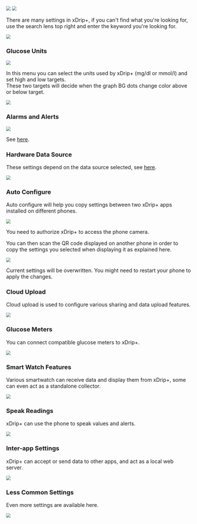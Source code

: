 <img src="../../images/hamburger_menu.png" style="zoom:75%;" />    
<img src="../../images/M-S.png" style="zoom:75%;" /> 

There are many settings in xDrip+, if you can't find what you're looking for, use the search lens top right and enter the keyword you're looking for.

<img src="../images/M-S-Search.png" style="zoom:75%;" />

</br>

### Glucose Units

<img src="../images/M-S-GU.png" style="zoom:75%;" />

In this menu you can select the units used by xDrip+ (mg/dl or mmol/l) and set high and low targets.  
These two targets will decide when the graph BG dots change color above or below target.

<img src="../images/M-S-GUS.png" style="zoom:75%;" />

### Alarms and Alerts

<img src="../images/M-S-AAA.png" style="zoom:75%;" />

See [here](../alarms/).

### Hardware Data Source

These settings depend on the data source selected, see [here](../../install/datasource/).

<img src="../images/M-S-DSS.png" style="zoom:75%;" />

### Auto Configure

Auto configure will help you copy settings between two xDrip+ apps installed on different phones.

<img src="../images/M-S-AC.png" style="zoom:75%;" />

You need to authorize xDrip+ to access the phone camera.

You can then scan the QR code displayed on another phone in order to copy the settings you selected when displaying it as explained here.

<img src="../images/M-S-ACS.png" style="zoom:75%;" />

Current settings will be overwritten. You might need to restart your phone to apply the changes.

### Cloud Upload

Cloud upload is used to configure various sharing and data upload features.

<img src="../images/M-S-CU.png" style="zoom:75%;" />

### Glucose Meters

You can connect compatible glucose meters to xDrip+.

<img src="../images/M-S-GM.png" style="zoom:75%;" />

### Smart Watch Features

Various smartwatch can receive data and display them from xDrip+, some can even act as a standalone collector.

<img src="../images/M-S-SW.png" style="zoom:75%;" />

### Speak Readings

xDrip+ can use the phone to speak values and alerts.

<img src="../images/M-S-SR.png" style="zoom:75%;" />

### Inter-app Settings

xDrip+ can accept or send data to other apps, and act as a local web server.

<img src="../images/M-S-IA.png" style="zoom:75%;" />

### Less Common Settings

Even more settings are available here.

<img src="../../images/M-S-LCS.png" style="zoom:75%;" />

